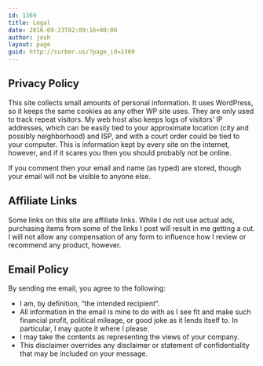 ```yaml
---
id: 1369
title: Legal
date: 2016-09-23T02:09:16+00:00
author: josh
layout: page
guid: http://surber.us/?page_id=1369
---
```

## Privacy Policy

This site collects small amounts of personal information. It uses WordPress, so it keeps the same cookies as any other WP site uses. They are only used to track repeat visitors. My web host also keeps logs of visitors&#8217; IP addresses, which can be easily tied to your approximate location (city and possibly neighborhood) and ISP, and with a court order could be tied to your computer. This is information kept by every site on the internet, however, and if it scares you then you should probably not be online.

If you comment then your email and name (as typed) are stored, though your email will not be visible to anyone else.

## Affiliate Links

Some links on this site are affiliate links. While I do not use actual ads, purchasing items from some of the links I post will result in me getting a cut. I will not allow any compensation of any form to influence how I review or recommend any product, however.

## Email Policy

By sending me email, you agree to the following:

  * I am, by definition, “the intended recipient”.
  * All information in the email is mine to do with as I see fit and make such financial profit, political mileage, or good joke as it lends itself to. In particular, I may quote it where I please.
  * I may take the contents as representing the views of your company.
  * This disclaimer overrides any disclaimer or statement of confidentiality that may be included on your message.